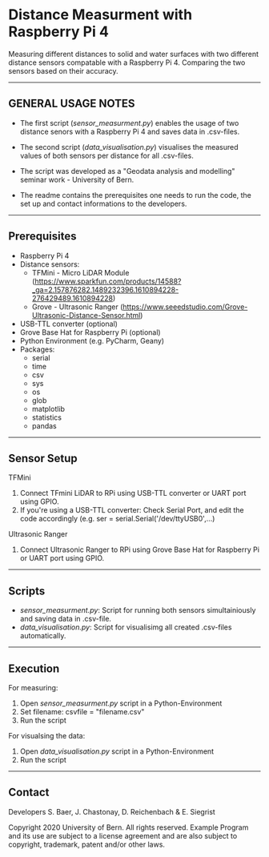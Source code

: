 # Distance Measurment with Raspberry Pi 4
Measuring different distances to solid and water surfaces with two different distance sensors compatable with a Raspberry Pi 4.
Comparing the two sensors based on their accuracy.

-------------------------------------------------------------------------------------------------------------------------------------

GENERAL USAGE NOTES
-------------------------------------------------------------------------------------------------------------------------------------

- The first script (*sensor_measurment.py*) enables the usage of two distance senors with a Raspberry Pi 4 and saves data in .csv-files.

- The second script (*data_visualisation.py*) visualises the measured values of both sensors per distance for all .csv-files.

- The script was developed as a "Geodata analysis and modelling" seminar work - University of Bern.

- The readme contains the prerequisites one needs to run the code, the set up and contact informations to the developers.


-------------------------------------------------------------------------------------------------------------------------------------

Prerequisites
-------------------------------------------------------------------------------------------------------------------------------------
- Raspberry Pi 4
- Distance sensors:
  * TFMini - Micro LiDAR Module (https://www.sparkfun.com/products/14588?_ga=2.157876282.1489232396.1610894228-276429489.1610894228)
  * Grove - Ultrasonic Ranger (https://www.seeedstudio.com/Grove-Ultrasonic-Distance-Sensor.html)
- USB-TTL converter (optional)
- Grove Base Hat for Raspberry Pi (optional)
- Python Environment (e.g. PyCharm, Geany)
- Packages:
  * serial
  * time
  * csv
  * sys
  * os
  * glob
  * matplotlib
  * statistics
  * pandas


-------------------------------------------------------------------------------------------------------------------------------------

Sensor Setup
-------------------------------------------------------------------------------------------------------------------------------------

TFMini
1) Connect TFmini LiDAR to RPi using USB-TTL converter or UART port using GPIO.
2) If you're using a USB-TTL converter: Check Serial Port, and edit the code accordingly (e.g. ser = serial.Serial('/dev/ttyUSB0',...)


Ultrasonic Ranger
1) Connect Ultrasonic Ranger to RPi using Grove Base Hat for Raspberry Pi or UART port using GPIO.

-------------------------------------------------------------------------------------------------------------------------------------

Scripts
-------------------------------------------------------------------------------------------------------------------------------------

- *sensor_measurment.py*: Script for running both sensors simultainiously and saving data in .csv-file.
- *data_visualisation.py*: Script for visualisimg all created .csv-files automatically.

-------------------------------------------------------------------------------------------------------------------------------------

Execution
-------------------------------------------------------------------------------------------------------------------------------------

For measuring:
1) Open *sensor_measurment.py* script in a Python-Environment
2) Set filename: csvfile = "filename.csv"
3) Run the script

For visualsing the data:
1) Open *data_visualisation.py* script in a Python-Environment
2) Run the script


-------------------------------------------------------------------------------------------------------------------------------------

Contact
-------------------------------------------------------------------------------------------------------------------------------------
Developers S. Baer, J. Chastonay, D. Reichenbach & E. Siegrist

Copyright 2020 University of Bern. All rights reserved.
Example Program and its use are subject to a license agreement
and are also subject to copyright, trademark, patent and/or other laws.
